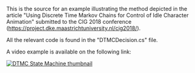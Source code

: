 This is the source for an example illustrating the method depicted in the article "Using Discrete Time Markov Chains for Control of Idle Character Animation" submitted to the CIG 2018 conference (https://project.dke.maastrichtuniversity.nl/cig2018/).

All the relevant code is found in the "DTMCDecision.cs" file.

A video example is available on the following link:

[![DTMC State Machine thumbnail](http://img.youtube.com/vi/xIj-0gX778o/0.jpg)](https://youtu.be/xIj-0gX778o)

